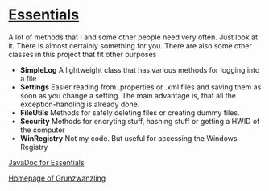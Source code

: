 # [Essentials](https://github.com/grunzwanzling/essentials)
A lot of methods that I and some other people need very often. Just look at it. There is almost certainly something for you.
There are also some other classes in this project that fit other purposes
* **SimpleLog**
A lightweight class that has various methods for logging into a file
* **Settings**
Easier reading from .properties or .xml files and saving them as soon as you change a setting. The main advantage is, that all the exception-handling is already done.
* **FileUtils**
Methods for safely deleting files or creating dummy files.
* **Security**
Methods for encryting stuff, hashing stuff or getting a HWID of the computer
* **WinRegistry**
Not my code. But useful for accessing the Windows Registry

[JavaDoc for Essentials](htps://grunzwanzling.github.io/Essentials/)

[Homepage of Grunzwanzling](https://grunzwanzling.github.io)
